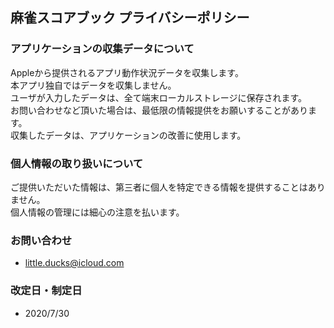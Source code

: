 ## 麻雀スコアブック プライバシーポリシー

### アプリケーションの収集データについて
Appleから提供されるアプリ動作状況データを収集します。  
本アプリ独自ではデータを収集しません。  
ユーザが入力したデータは、全て端末ローカルストレージに保存されます。  
お問い合わせなど頂いた場合は、最低限の情報提供をお願いすることがあります。  
収集したデータは、アプリケーションの改善に使用します。

### 個人情報の取り扱いについて
ご提供いただいた情報は、第三者に個人を特定できる情報を提供することはありません。  
個人情報の管理には細心の注意を払います。

### お問い合わせ
* little.ducks@icloud.com

### 改定日・制定日
* 2020/7/30